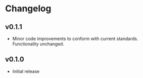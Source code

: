 # Changelog

## v0.1.1

- Minor code improvements to conform with current standards. Functionality unchanged.

## v0.1.0

- Initial release
